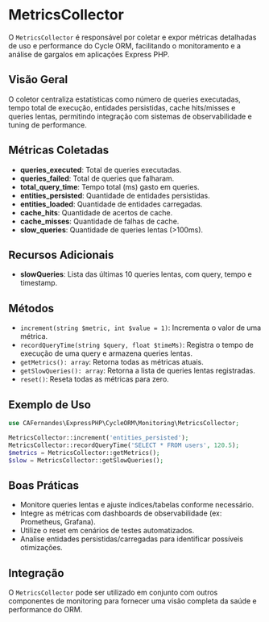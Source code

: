 # MetricsCollector

O `MetricsCollector` é responsável por coletar e expor métricas detalhadas de uso e performance do Cycle ORM, facilitando o monitoramento e a análise de gargalos em aplicações Express PHP.

## Visão Geral
O coletor centraliza estatísticas como número de queries executadas, tempo total de execução, entidades persistidas, cache hits/misses e queries lentas, permitindo integração com sistemas de observabilidade e tuning de performance.

## Métricas Coletadas
- **queries_executed**: Total de queries executadas.
- **queries_failed**: Total de queries que falharam.
- **total_query_time**: Tempo total (ms) gasto em queries.
- **entities_persisted**: Quantidade de entidades persistidas.
- **entities_loaded**: Quantidade de entidades carregadas.
- **cache_hits**: Quantidade de acertos de cache.
- **cache_misses**: Quantidade de falhas de cache.
- **slow_queries**: Quantidade de queries lentas (>100ms).

## Recursos Adicionais
- **slowQueries**: Lista das últimas 10 queries lentas, com query, tempo e timestamp.

## Métodos
- `increment(string $metric, int $value = 1)`: Incrementa o valor de uma métrica.
- `recordQueryTime(string $query, float $timeMs)`: Registra o tempo de execução de uma query e armazena queries lentas.
- `getMetrics(): array`: Retorna todas as métricas atuais.
- `getSlowQueries(): array`: Retorna a lista de queries lentas registradas.
- `reset()`: Reseta todas as métricas para zero.

## Exemplo de Uso
```php
use CAFernandes\ExpressPHP\CycleORM\Monitoring\MetricsCollector;

MetricsCollector::increment('entities_persisted');
MetricsCollector::recordQueryTime('SELECT * FROM users', 120.5);
$metrics = MetricsCollector::getMetrics();
$slow = MetricsCollector::getSlowQueries();
```

## Boas Práticas
- Monitore queries lentas e ajuste índices/tabelas conforme necessário.
- Integre as métricas com dashboards de observabilidade (ex: Prometheus, Grafana).
- Utilize o reset em cenários de testes automatizados.
- Analise entidades persistidas/carregadas para identificar possíveis otimizações.

## Integração
O `MetricsCollector` pode ser utilizado em conjunto com outros componentes de monitoring para fornecer uma visão completa da saúde e performance do ORM.
